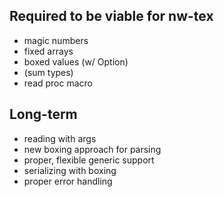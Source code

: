 ## Required to be viable for nw-tex

* magic numbers
* fixed arrays
* boxed values (w/ Option)
* (sum types)
* read proc macro

## Long-term

* reading with args
* new boxing approach for parsing
* proper, flexible generic support
* serializing with boxing
* proper error handling
